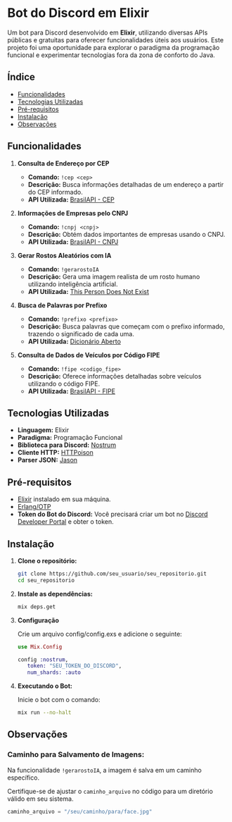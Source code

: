 # Bot do Discord em Elixir

Um bot para Discord desenvolvido em **Elixir**, utilizando diversas APIs públicas e gratuitas para oferecer funcionalidades úteis aos usuários. Este projeto foi uma oportunidade para explorar o paradigma da programação funcional e experimentar tecnologias fora da zona de conforto do Java.

## Índice

- [Funcionalidades](#funcionalidades)
- [Tecnologias Utilizadas](#tecnologias-utilizadas)
- [Pré-requisitos](#pré-requisitos)
- [Instalação](#instalação)
- [Observações](#observações)

## Funcionalidades

1. **Consulta de Endereço por CEP**

   - **Comando:** `!cep <cep>`
   - **Descrição:** Busca informações detalhadas de um endereço a partir do CEP informado.
   - **API Utilizada:** [BrasilAPI - CEP](https://brasilapi.com.br/docs#tag/CEP)

2. **Informações de Empresas pelo CNPJ**

   - **Comando:** `!cnpj <cnpj>`
   - **Descrição:** Obtém dados importantes de empresas usando o CNPJ.
   - **API Utilizada:** [BrasilAPI - CNPJ](https://brasilapi.com.br/docs#tag/CNPJ)

3. **Gerar Rostos Aleatórios com IA**

   - **Comando:** `!gerarostoIA`
   - **Descrição:** Gera uma imagem realista de um rosto humano utilizando inteligência artificial.
   - **API Utilizada:** [This Person Does Not Exist](https://thispersondoesnotexist.com/)

4. **Busca de Palavras por Prefixo**

   - **Comando:** `!prefixo <prefixo>`
   - **Descrição:** Busca palavras que começam com o prefixo informado, trazendo o significado de cada uma.
   - **API Utilizada:** [Dicionário Aberto](https://dicionario-aberto.net/)

5. **Consulta de Dados de Veículos por Código FIPE**

   - **Comando:** `!fipe <codigo_fipe>`
   - **Descrição:** Oferece informações detalhadas sobre veículos utilizando o código FIPE.
   - **API Utilizada:** [BrasilAPI - FIPE](https://brasilapi.com.br/docs#tag/FIPE)

## Tecnologias Utilizadas

- **Linguagem:** Elixir
- **Paradigma:** Programação Funcional
- **Biblioteca para Discord:** [Nostrum](https://github.com/Kraigie/nostrum)
- **Cliente HTTP:** [HTTPoison](https://github.com/edgurgel/httpoison)
- **Parser JSON:** [Jason](https://github.com/michalmuskala/jason)

## Pré-requisitos

- [Elixir](https://elixir-lang.org/install.html) instalado em sua máquina.
- [Erlang/OTP](https://www.erlang.org/downloads)
- **Token do Bot do Discord:** Você precisará criar um bot no [Discord Developer Portal](https://discord.com/developers/applications) e obter o token.

## Instalação

1. **Clone o repositório:**

   ```bash
   git clone https://github.com/seu_usuario/seu_repositorio.git
   cd seu_repositorio
2. **Instale as dependências:**
   ```bash
   mix deps.get
3. **Configuração**

   Crie um arquivo config/config.exs e adicione o seguinte:
   
   ```elixir
   use Mix.Config

   config :nostrum,
      token: "SEU_TOKEN_DO_DISCORD",
      num_shards: :auto
   `````
4. **Executando o Bot:**

   Inicie o bot com o comando:

   ```bash
   mix run --no-halt
   `````

## Observações

### Caminho para Salvamento de Imagens:

   Na funcionalidade `!gerarostoIA`, a imagem é salva em um caminho específico.

   Certifique-se de ajustar o `caminho_arquivo` no código para um diretório válido em seu sistema.

   ```elixir
   caminho_arquivo = "/seu/caminho/para/face.jpg"
   `````


